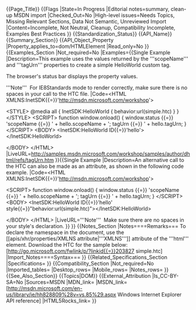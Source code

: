 {{Page_Title}}
{{Flags
|State=In Progress
|Editorial notes=summary, clean-up MSDN import
|Checked_Out=No
|High-level issues=Needs Topics, Missing Relevant Sections, Data Not Semantic, Unreviewed Import
|Content=Incomplete, Not Neutral, Cleanup, Compatibility Incomplete, Examples Best Practices
}}
{{Standardization_Status}}
{{API_Name}}
{{Summary_Section}}
{{API_Object_Property
|Property_applies_to=dom/HTMLElement
|Read_only=No
}}
{{Examples_Section
|Not_required=No
|Examples={{Single Example
|Description=This example uses the values returned by the '''scopeName''' and '''tagUrn''' properties to create a simple HelloWorld custom tag.

The browser's status bar displays the property values.

'''Note'''  For IE8Standards mode to render correctly, make sure there is no spaces in your call to the HTC file.
|Code=&lt;HTML XMLNS:InetSDK{{=}}'http://msdn.microsoft.com/workshop'&gt;

&lt;STYLE&gt;
@media all {
   InetSDK\:HelloWorld { behavior:url(simple.htc) }
}
&lt;/STYLE&gt;
&lt;SCRIPT&gt;
   function window.onload()
   {
      window.status {{=}} 'scopeName {{=}} ' + hello.scopeName +
                      '; tagUrn {{=}} '  + hello.tagUrn;
   }
&lt;/SCRIPT&gt;
&lt;BODY&gt;
   &lt;InetSDK:HelloWorld ID{{=}}'hello'&gt;&lt;/InetSDK:HelloWorld&gt;
   
&lt;/BODY&gt;
&lt;/HTML&gt;
|LiveURL=http://samples.msdn.microsoft.com/workshop/samples/author/dhtml/refs/tagUrn.htm
}}{{Single Example
|Description=An alternative call to the HTC can also be made as an attribute, as shown in the following code example.
|Code=&lt;HTML XMLNS:InetSDK{{=}}'http://msdn.microsoft.com/workshop'&gt;

&lt;SCRIPT&gt;
   function window.onload()
   {
      window.status {{=}} 'scopeName {{=}} ' + hello.scopeName +
                      '; tagUrn {{=}} '  + hello.tagUrn;
   }
&lt;/SCRIPT&gt;
&lt;BODY&gt;
   &lt;InetSDK:HelloWorld ID{{=}}'hello' style{{=}}"behavior:url(simple.htc)"&gt;&lt;/InetSDK:HelloWorld&gt;
   
&lt;/BODY&gt;
&lt;/HTML&gt;
|LiveURL='''Note'''  Make sure there are no spaces in your style's declaration.
}}
}}
{{Notes_Section
|Notes====Remarks===
To declare the namespace in the document, use the [[apis/xhr/properties/XMLNS attribute|'''XMLNS''']] attribute of the '''html''' element.
Download the HTC for the sample below: [http://go.microsoft.com/fwlink/p/?linkid{{=}}203827 simple.htc]
|Import_Notes====Syntax===
}}
{{Related_Specifications_Section
|Specifications=
}}
{{Compatibility_Section
|Not_required=No
|Imported_tables=
|Desktop_rows=
|Mobile_rows=
|Notes_rows=
}}
{{See_Also_Section}}
{{Topics|DOM}}
{{External_Attribution
|Is_CC-BY-SA=No
|Sources=MSDN
|MDN_link=
|MSDN_link=[http://msdn.microsoft.com/en-us/library/ie/hh828809%28v=vs.85%29.aspx Windows Internet Explorer API reference]
|HTML5Rocks_link=
}}